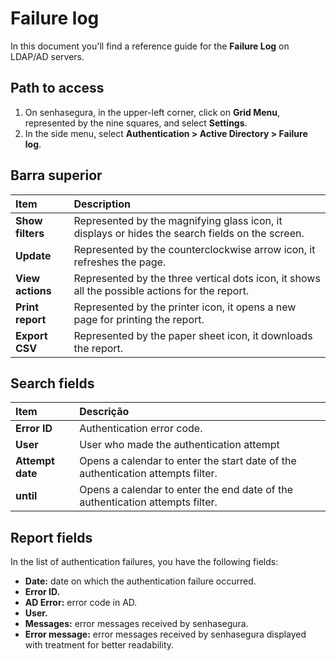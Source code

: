 # Failure log

In this document you'll find a reference guide for the **Failure Log** on LDAP/AD servers.

## Path to access

1. On senhasegura, in the upper-left corner, click on **Grid Menu**, represented by the nine squares, and select **Settings**.  
2.  In the side menu, select **Authentication \> Active Directory \> Failure log**.

## Barra superior

| Item  | Description |
| :---- | :---- |
| **Show filters** | Represented by the magnifying glass icon, it displays or hides the search fields on the screen. |
| **Update** | Represented by the counterclockwise arrow icon, it refreshes the page. |
| **View actions** | Represented by the three vertical dots icon, it shows all the possible actions for the report. |
| **Print report** | Represented by the printer icon, it opens a new page for printing the report. |
| **Export CSV** | Represented by the paper sheet icon, it downloads the report. |

## Search fields

| Item | Descrição |
| :---- | :---- |
| **Error ID** | Authentication error code. |
| **User** | User who made the authentication attempt |
| **Attempt date** | Opens a calendar to enter the start date of the authentication attempts filter. |
| **until** | Opens a calendar to enter the end date of the authentication attempts filter. |

## Report fields

In the list of authentication failures, you have the following fields:

* **Date:** date on which the authentication failure occurred.  
* **Error ID.**  
* **AD Error:** error code in AD.  
* **User.**  
* **Messages:** error messages received by senhasegura.  
* **Error message:** error messages received by senhasegura displayed with treatment for better readability.